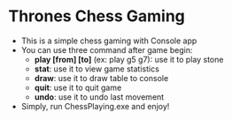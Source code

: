 # Thrones Chess Gaming

* This is a simple chess gaming with Console app
* You can use three command after game begin:
  - **play [from] [to]** (ex: play g5 g7): use it to play stone
  - **stat**: use it to view game statistics
  - **draw**: use it to draw table to console
  - **quit**: use it to quit game
  - **undo**: use it to undo last movement
 * Simply, run ChessPlaying.exe and enjoy!
